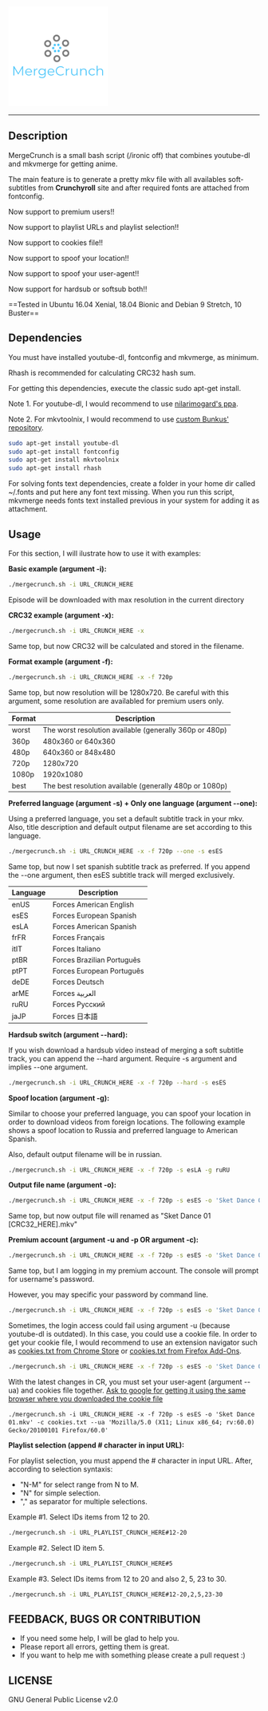 ![](/logo.png)

***

## Description

MergeCrunch is a small bash script (/ironic off) that combines youtube-dl and mkvmerge for getting anime.

The main feature is to generate a pretty mkv file with all availables soft-subtitles from **Crunchyroll** site and after required fonts are attached from fontconfig.

Now support to premium users!!

Now support to playlist URLs and playlist selection!!

Now support to cookies file!!

Now support to spoof your location!!

Now support to spoof your user-agent!!

Now support for hardsub or softsub both!!

==Tested in Ubuntu 16.04 Xenial, 18.04 Bionic and Debian 9 Stretch, 10 Buster==

## Dependencies

You must have installed youtube-dl, fontconfig and mkvmerge, as minimum.

Rhash is recommended for calculating CRC32 hash sum.

For getting this dependencies, execute the classic sudo apt-get install.

Note 1. For youtube-dl, I would recommend to use [nilarimogard's ppa](https://launchpad.net/~nilarimogard/+archive/ubuntu/webupd8).

Note 2. For mkvtoolnix, I would recommend to use [custom Bunkus' repository](https://www.bunkus.org/videotools/mkvtoolnix/downloads.html#ubuntu).

```sh
sudo apt-get install youtube-dl
sudo apt-get install fontconfig
sudo apt-get install mkvtoolnix
sudo apt-get install rhash
```

For solving fonts text dependencies, create a folder in your home dir called ~/.fonts and put here any font text missing.
When you run this script, mkvmerge needs fonts text installed previous in your system for adding it as attachment.

## Usage

For this section, I will ilustrate how to use it with examples:

**Basic example (argument -i):**
```sh
./mergecrunch.sh -i URL_CRUNCH_HERE
```
Episode will be downloaded with max resolution in the current directory

**CRC32 example (argument -x):**
```sh
./mergecrunch.sh -i URL_CRUNCH_HERE -x
```
Same top, but now CRC32 will be calculated and stored in the filename.

**Format example (argument -f):**
```sh
./mergecrunch.sh -i URL_CRUNCH_HERE -x -f 720p
```
Same top, but now resolution will be 1280x720. Be careful with this argument, some resolution are availabled for premium users only.

Format | Description
------ | -----------
worst  | The worst resolution available (generally 360p or 480p)
360p   | 480x360 or 640x360
480p   | 640x360 or 848x480
720p   | 1280x720
1080p  | 1920x1080
best   | The best resolution available (generally 480p or 1080p)

**Preferred language (argument -s) + Only one language (argument --one):**

Using a preferred language, you set a default subtitle track in your mkv. Also, title description and default output filename are set according to this language.

```sh
./mergecrunch.sh -i URL_CRUNCH_HERE -x -f 720p --one -s esES
```
Same top, but now I set spanish subtitle track as preferred. If you append the --one argument, then esES subtitle track will merged exclusively.

Language | Description
-------- | -----------
enUS     | Forces American English
esES     | Forces European Spanish
esLA     | Forces American Spanish
frFR     | Forces Français
itIT     | Forces Italiano
ptBR     | Forces Brazilian Português
ptPT     | Forces European Português
deDE     | Forces Deutsch
arME     | Forces العربية
ruRU     | Forces Русский
jaJP     | Forces 日本語

**Hardsub switch (argument --hard):**

If you wish download a hardsub video instead of merging a soft subtitle track, you can append the --hard argument. Require -s argument and implies --one argument.

```sh
./mergecrunch.sh -i URL_CRUNCH_HERE -x -f 720p --hard -s esES
```

**Spoof location (argument -g):**

Similar to choose your preferred language, you can spoof your location in order to download videos from foreign locations. The following example shows a spoof location to Russia and preferred language to American Spanish.

Also, default output filename will be in russian.

```sh
./mergecrunch.sh -i URL_CRUNCH_HERE -x -f 720p -s esLA -g ruRU
```

**Output file name (argument -o):**
```sh
./mergecrunch.sh -i URL_CRUNCH_HERE -x -f 720p -s esES -o 'Sket Dance 01.mkv'
```
Same top, but now output file will renamed as "Sket Dance 01 [CRC32_HERE].mkv"


**Premium account (argument -u and -p OR argument -c):**
```sh
./mergecrunch.sh -i URL_CRUNCH_HERE -x -f 720p -s esES -o 'Sket Dance 01.mkv' -u BeardOverflow
```
Same top, but I am logging in my premium account. The console will prompt for username's password.

However, you may specific your password by command line.
```sh
./mergecrunch.sh -i URL_CRUNCH_HERE -x -f 720p -s esES -o 'Sket Dance 01.mkv' -u BeardOverflow -p mysecretpassword
```

Sometimes, the login access could fail using argument -u (because youtube-dl is outdated). In this case, you could use a cookie file. In order to get your cookie file, I would recommend to use an extension navigator such as [cookies.txt from Chrome Store](https://chrome.google.com/webstore/detail/cookiestxt/njabckikapfpffapmjgojcnbfjonfjfg) or [cookies.txt from Firefox Add-Ons](https://addons.mozilla.org/en-US/firefox/addon/cookies-txt/).
```sh
./mergecrunch.sh -i URL_CRUNCH_HERE -x -f 720p -s esES -o 'Sket Dance 01.mkv' -c cookies.txt
```

With the latest changes in CR, you must set your user-agent (argument --ua) and cookies file together. [Ask to google for getting it using the same browser where you downloaded the cookie file](https://www.google.com/search?q=what+is+my+user+agent)
```
./mergecrunch.sh -i URL_CRUNCH_HERE -x -f 720p -s esES -o 'Sket Dance 01.mkv' -c cookies.txt --ua 'Mozilla/5.0 (X11; Linux x86_64; rv:60.0) Gecko/20100101 Firefox/60.0'
```

**Playlist selection (append # character in input URL):**

For playlist selection, you must append the # character in input URL. After, according to selection syntaxis:
- "N-M" for select range from N to M.
- "N" for simple selection.
- "," as separator for multiple selections.

Example #1. Select IDs items from 12 to 20.
```sh
./mergecrunch.sh -i URL_PLAYLIST_CRUNCH_HERE#12-20
```

Example #2. Select ID item 5.
```sh
./mergecrunch.sh -i URL_PLAYLIST_CRUNCH_HERE#5
```

Example #3. Select IDs items from 12 to 20 and also 2, 5, 23 to 30.
```sh
./mergecrunch.sh -i URL_PLAYLIST_CRUNCH_HERE#12-20,2,5,23-30
```


## FEEDBACK, BUGS OR CONTRIBUTION
- If you need some help, I will be glad to help you.
- Please report all errors, getting them is great.
- If you want to help me with something please create a pull request :)

## LICENSE
GNU General Public License v2.0



